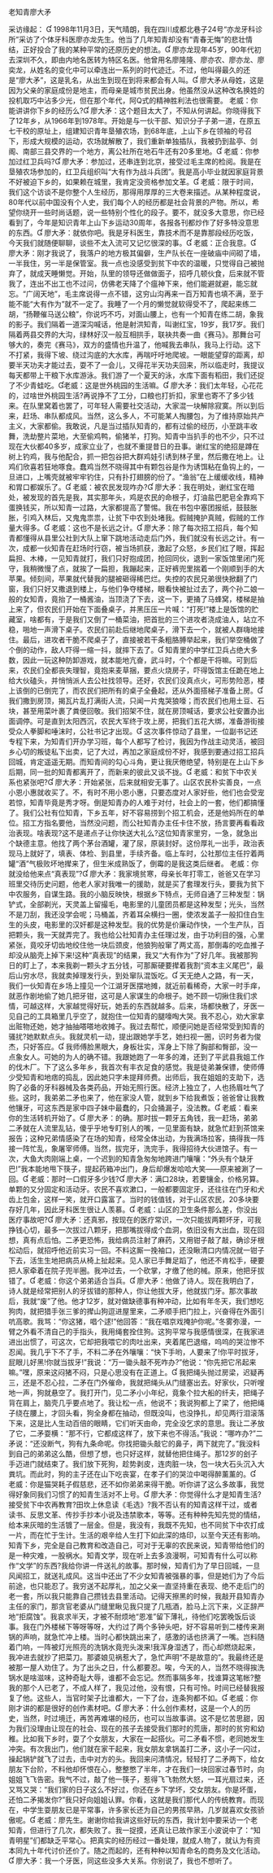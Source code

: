 ﻿老知青廖大矛 

采访缘起：  
   1998年11月3日，天气晴朗，我在四川成都北巷子24号“亦龙牙科诊所”采访了个体牙科医廖亦龙先生。他当了几年知青却没有“青春无悔”的悲壮情结，正好投合了我的某种平常的还原历史的想法。 
   廖亦龙现年45岁，90年代初去深圳不久，即由内地名医转为特区名医。他曾用名廖隆隆、廖亦农、廖亦龙、廖奕龙，从姓名的变化中可以牵连出一系列的时代迹迁。不过，他叫得最久的还是“廖大矛”，这是乳名，从出生到现在到将来都会有人叫。 
   廖大矛从母姓，这是因为父亲的家庭成份是地主，而母亲是城市贫民出身。他虽然没从这种改名换姓的投机取巧中沾多少光，但在那个年代，阿Q式的精神胜利法也很需要。 
   老威：你能讲讲你下乡的经历么? 廖大矛：这个题目太大了，不知从何讲起。你晓得我下了12年乡，从1966年到1978年。开始是与一伙干部、知识分子子弟一道，在原五七干校的原址上，组建知识青年垦殖农场，到68年底，上山下乡在领袖的号召下，形成大规模的运动，农场就解散了，我们重新单独插队，我被扔到盐亭、剑阁、南部三县交界的一个地方，离公社所在地石牛还有20多里地。 
   老威：你参加过红卫兵吗? 
   廖大矛：参加过，还串连到北京，接受过毛主席的检阅。我是在垦殖农场参加的，红卫兵组织叫“大有作为战斗兵团”。我是高小毕业就因家庭背景不好被迫下乡的，如果赖在城里，我肯定没资格参加文革。 
   老威：限于时间，我们这个访谈不是你整个人生经历，那得用厚厚的三大卷来描述。从某种程度说，80年代以前中国没有个人史，我们每个人的经历都是社会背景的产物。所以，希望你绕开一些时尚话题，说一些特别个性化的段子。要不，就没多大意思，你已经看到了，今年是知识青年上山下乡运动30周年，各报各刊都炒作了好多特没意思的东西。 
   廖大矛：就依你吧。我是牙科医生，靠技术而不是靠那段经历吃饭，今天我们就随便聊聊，谈些不太入流可又记忆很深的事。 
   老威：正合我意。 
   廖大矛：刚才我说了，我落户的地方极其偏僻，生产队长在一座破庙中间砌了墙，一半我住，另一半是保管室。我一点也没感受到贫下中农的温暖，只觉得自己被抛弃了，就成天睡懒觉。开始，队里的领导还做做面子，招呼几顿伙食，后来就不管我了，连出不出工也不过问，仿佛老天降了个瘟神下来，他们能避就避，能忘就忘。“广阔天地”，毛主席说得一点不错，这穷山沟再来一百万知青也填不满，至于能不能“大有作为”就不一定了。我睡了一个月的懒觉就软得受不了，爬起来练二胡，“扬鞭催马送公粮”，你说巧不巧，对面山腰上，也有一个知青在练二胡，象我的影子。我们隔着一道深沟喊话，他是射洪知青，叫谢红宝，19岁，我17岁。我们隔着两县交界的大沟，绿林好汉一般互相拱手，联袂共奏一曲《赛马》。那舞台可够大的，奏完《赛马》，双方的盛情也升温了，他喊我去串队，我马上行动。这下不打紧，我得下坡、绕过沟底的大水库，再喘吁吁地爬坡。一眼能望穿的距离，却要半天功夫才能过去，耍不了一会儿，又得花半天功夫回来，所以临走时，我提议每天都带上干粮下水库游泳。我们游了一个夏天的泳，水库下面有稻田，我们还捉了不少青蛙吃。老威：这是世外桃园的生活嘛。 
   廖大矛：我们太年轻，心花花的，过啥世外桃园生活?再说挣不了工分，口粮也打折扣，家里也寄不了多少钱来。在队里窝着也罢了，可年轻人需要社交活动，大家混一块解除寂寞。所以到后来，赶场、串队都成风。当然，这么多人，不可能某人掏腰包，为了维持原始共产主义，大家都偷。我敢说，凡是当过插队知青的，都有过偷的经历，小至跳丰收舞，洗劫整片菜地，大至偷鸡鸭，偷猪羊，打狗。知青中当扒手的也不少，只不过现在大伙都40多岁，成家立业了，也就不重提昔日的丑事。谢红宝的绝招是蹲在树上钓鸡，我与他配合，抓一把包谷把大群鸡娃引诱到林子里，然后撒在地上。让鸡们欣喜若狂地啄食。蠢鸡当然不晓得其中有颗包谷是作为诱饵粘在鱼钩上的，一旦进口，上嘴壳就被牢牢钓住，只有扑打翅膀的份了。“渔翁”在上缓缓收线，精神和胃口都娱乐了。 
   老威：被农民发现咋办? 
   廖大矛：我在明处，谢红宝在暗处，被发现的首先是我，其实那年头，鸡是农民的命根子，灯油盐巴肥皂全靠鸡下蛋换钱买，所以知青一过路，大家都提高了警惕。我在书包中塞团报纸，鼓鼓胀胀，引鸡入林后，又鬼鬼祟祟，让贫下中农到处堵我。假贼掩护真贼，假贼的工作量大得多。 
   老威：这也不是长远之计。 
   廖大矛：除了每次招工招兵，每个知青都懂得从县里公社到大队上窜下跳地活动走后门外，我们就没有长远之计。有一次，成都一伙知青在赶场时行窃，被当场抓获，激起了众怒，乡民们红了眼，挥起扁担、木棒，一见知青就打，我们只好抱成团，抢回同伙，退到一家饭馆里闭门死守，我稍微慢了点，就挨了一扁担，我蹦起来，正好裤兜里揣着一个刚顺到手的大苹果。倾刻间，苹果就代替我的腿被砸得稀巴烂。失控的农民兄弟很快掀翻了门窗，我们只好又撒退到楼上，与他们争夺楼梯，眼看快被扯过去了，两个孙二娘一般的女知青，竟抬了一桶酱油，当顶浇了下去，这一下，更捅了马蜂窝，楼梯是抽上来了，但农民们开始在下面叠桌子，并黑压压一片喊：“打死!”楼上是饭馆的贮藏室，啥都有，于是我们又倒了一桶菜油，把首批的三个进攻者浇成油人，站立不稳，啪地一声滑下桌子。农民们前赴后继地爬桌子，滑下去一个，就被人群嗨地接住。最后，进攻者干脆不爬桌子了，直接被若干条粗胳膊举起来，我们举空桶做了个倒的动作，敌人吓得一缩一抖，就摔下去了。 
   知青里的中学红卫兵占绝大多数，因此一玩这种防卸游戏，就本能地亢奋，武斗时，个个都是干将嘛。可到后来，农民们全都丧失理智，竟抱来麦草捆，要点火烧房子，吓得饭馆主任跪在地上给大伙磕头，并悄悄派人去公社找领导。还好，农民们没真点火，可形势险恶，楼上该倒的已倒完了，而农民们把所有的桌子全叠起，还从外面搭梯子准备上房。 
   我们撒到房顶，揭瓦片乱打满街人流，只闻一片鬼哭狼嚎；而农民们也用土豆、石块，甚至用菜叶裹了粪便回敬。我们招架不住，就在房顶喊话，要求公社安置办出面调停。可是直到太阳西沉，农民大军终于攻上房，把我们五花大绑，准备游街接受众人拳脚和唾沫时，公社书记才出现。 
   这次事件惊动了县里，一位副书记还专程下来，为知青们开办学习班，每个人都写了检讨，我因为作战主动灵活，被回乡心切的叛徒私下出卖，记了大过，再加之家庭成份不好，我感到要通过招工招兵回城，肯定遥遥无期。而知青间的勾心斗角，更让我厌倦绝望，特别是在上山下乡后期，同一批的知青都离开了，而新来的彼此又谈不拢。 
   老威：和贫下中农关系也紧张吧? 
   廖大矛：开始紧张，后来就相安无事了。山区农民朴实善良，一点小恩小惠就收买了。不，有时不用小恩小惠，只要态度对人家好些，他们也会受宠若惊，知青毕竟是秀才呀。倒是知青办的人难于对付，社会上的一套，他们都搞懂了。我们公社有位知青，下乡五年，好不容易捞到个招工机会，还是他妈所在的单位。招工方指名要他，当然没问题，而公社知青办主任卡住不放，扬言要再看看政治表现。啥表现?这不是递点子让你快送大礼么?这位知青家里穷，一急，就急出个缺德主意。他找了两个茅台酒罐，灌了尿，原装封好。这份厚礼一出手，政治表现马上就好了，填表、体检、到县里，手续齐备。临上车时，公社那位主任拧着两罐“酒”气极败坏地撵来了，但生米成熟饭了，倒霉的是我这类后继者。 
   老威：你就没给他来点“真表现”? 
   廖大矛：我家境贫寒，母亲长年打零工，爸爸又在学习班里交待历史问题，他老人家对我唯一的援助，就是买了套理发行头，要我为贫下中农服务，自谋生路。我的小脑反映快，根据乡下特点，无师自通了三种发型：锅铲式，全部剃光，天灵盖上留撮毛，电影里的儿童团员都是这种发型；光头，当然不是刀刮，我还没学会呢；马桶盖，齐着耳朵横扫一圈，使浓发盖子一般扣住白生生的头皮，电影里的汉奸都是这种发型。我的优势是价廉动作快，一个生产队，百把颗头，我一天就弄完了。我也给公社知青办主任理过发，由于功利目的强，心里紧张，竟咬牙切齿地绞住他一块后颈皮，他狼狗般窜了两丈高，那倒毒的吃血推子却没从脑壳上掉下来!这种“真表现”的结果，我又“大有作为”了好几年。我被那狗日的盯上了，本来我剃一颗头才五分钱，可那厮硬要撵着我割“资本主义尾巴”，最后山穷水尽，我就卖掉理发行头，到处窜队混饭吃。 
   天无绝人之路，有一天，我们一伙知青在乡场上撞见一个江湖牙医摆地摊，就近前看稀奇，大家一时手痒，就恶作剧地偷了她几把牙钳，这可是人家谋生的命根子。她不顾一切揪住我们求情，可越这样，大家越觉得好玩，她丢的东西就越多。后来，场都快散了，牙医一见自己的工具箱里几乎空了，就抱住一位知青的腿嚎啕大哭。我不忍心，劝大家拿出赃物还她，她才抽抽嗒嗒地收摊子。我过去帮忙，顺便问她是否经常受到知青的骚扰?她默默点头。我就灵机一动，提出跟她学手艺，她扫视一圈，识时务者为俊杰，只好答应。 
   我师傅脸黑眼大，身板壮实，浑身上下除了胸部和臀部，没一点象女人。可她的为人的确不错。我跟她跑了一年多的滩，还到了平武县我姐工作的伐木厂。下了这么多年乡，我首次有丰衣足食的感觉。我是徒弟兼保镖，使师傅少受知青和地痞的捣乱，因此她只字未提拜师费。出师后，我在姐姐的支助下，选购了必备的牙科器械及各类药品，开始无照行医。经济上独立了，人也扬眉吐气了些。这时，我弟弟二矛也来了，他在家没人管，就到乡下给我煮饭；爸爸曾让我教他镶牙，可这东西是家中四子妹中最蠢的，只会捅漏子，没法教。 老威：看来你的生活转机开始了。 
   廖大矛：的确。那时拔一颗牙五角钱，我一赶场，弟弟二矛就在人流里乱钻，傻乎乎地专盯别人的嘴，一见里面有缺，就急忙赶到茶馆来报告；这种兄弟情感染了在场的知青，经常全体出动，为我满场拉客，搞得我一阵接一阵忙乱，象屠宰师傅。当然，拔完牙，洗完手，我得招待大伙进馆子。有一次，大鱼大肉刚端上桌，一个迟到的知青急匆匆地跨进门嚷嚷：“外头有个缺牙巴!”我本能地甩下筷子，提起药箱冲出门，身后却爆发哈哈大笑——原来被涮了一回。 
   老威：那时一口假牙多少钱? 
   廖大矛：满口28块，若要镶金，价格另算。单颗的又分固定和活动牙。农民不喜欢漱口，一般都要固定牙，还往往在门牙和犬齿上包金，这样一笑，就开口露富了。当时的钱值钱，对于山区农民，20多块要存好几年，因此牙科医生很让人羡慕。 
   老威：山区的卫生条件那么差，你没出医疗事故吧? 
   廖大矛：还真邪，按现在的医疗常识，一次只能拔两颗坏牙，可我挣钱心切，最多一次拔过八颗牙，把那嘴拔得成个血洞，依旧没有大出血，现在回想，真有点后怕。二矛更恐怖，我给病员注射了麻药，又用钳子敲了敲，确诊牙根松动后，就招呼他近前实习一回。不料这厮一挽袖口，还没瞅清口内情况就一钳子下去，活生生地把病员从椅上扯起来。见人家已手舞足蹈了，他还不肯松手，硬要把人家牵着在院子兜半圈。我冲过去，一个砍掌，才缴了他的械。原来，他把牙拔错了。 
   老威：你这个弟弟适合当兵。 
   廖大矛：他做了诗人。现在我明白了，诗人就是经常把别人的牙拔错的那种人，你让他拔大牙，他就拔门牙。那次事故后，我就“废”了他。他才12岁，就对做缺德事有种冲动，比如有年冬天，我们想吃狗肉，就把猎手张三爹的撵山狗逗进屋里来，二矛顺手把门拉上，兴奋得在外面引吭高歌。我骂：“你这猪，唱个逑!”他回答：“我在唱京戏掩护你呢。”冬雾弥漫，一臂之外看不清自己的手指头，我用绳套拴住狗。这狗平常与我感情很深，在我家进进出出惯了，可这次，它却把我喂它的肉吐出来，夹着尾巴退缩，呜呜的哭泣惨不忍闻。我几乎下不了手，不料二矛在外嚷嚷：“快下手哟，人要来了!你平时拔牙，屁眼儿好黑!你就当拔牙!”我说：“万一锄头敲不死咋办?”他说：“你先把它吊起来嘛。”嘿，原来这闷猪不闷，只是心思没有在正道上。 
   我把绳头抛过房梁，迟疑再三，还是不忍心拉，二矛在门外催命，我就把绳头从门缝塞出去。好家伙，只听嗖地一声，狗就悬空了。我打开门，见二矛小小年纪，竟象个拉大船的纤夫，把绳子背在肩上，脑壳几乎要点地了。我让松一点，他说不；我说狗都上了梁了，他把绳子绕在腰上，才回头看，狗全身都在抽动，但既没叫，也没挣扎，却见两行泪滚落下来，这是比人生动百倍的眼睛，它们听天由命，完全没乞求的意思。我让二矛放了它，二矛耍横：“那不行，它都成这样了，放下来也不得活。”我说：“哪咋办?”二矛说：“还没断气，狗有九条命呢。你找把锄头敲它的鼻子，两下就完了。”我没料到自己的弟弟这么酷，但想了想，也只好这样，就替他把住绳子。那12岁的刽子手迈进门就结束了。我们放下死狗，趁势剥皮，连肉脏一块，包一块大石头沉入大粪坑。而此时，狗的主子还在山下吃丧宴，在孝子们的哭泣中喝得醉薰薰的。 
   老威：你是猫哭耗子假慈悲，还不如你弟弟来得干脆。听你讲了这么多故事，我觉得好象同我们习惯了的知青生活对不上号。 
   廖大矛：你觉得什么才是知青生活?接受贫下中农再教育?田坎上休息读《毛选》?我不否认有的知青这样干过，或者读书、反思文革、传抄手抄本小说及违禁歌本，等等。还有种种先知先觉的情结，给本来灰暗的生活镀了一层金。但是，我没有，我既不先知，也不同贫下中农打成一片，而在忙于生计。生活的艰辛给人生打下如此深的烙印，以至今天还有影响。知青下乡，完全是自己教育和改造自己，可对于无辜的农民来说，知青带给他们的是一种灾难，一股祸水。知青文学，现在听上去多浪漫啊，可知青有什么可以称作“文学”的东西?我给你讲一件送礼的故事。那时候，知青们为了早日回城，一旦风闻招工，就送礼成风。这当中还出了不少女知青被强暴的事，但是她们为了今后前途，也只能忍了。我穷送不起厚礼，加之父亲一直坚持重在表现、绝不走后门的老一套，所以我只能靠自己攒钱去县里活动。记得天擦黑的时候，我敲开县知青办主任的家门，那贪官老婆从门缝里瞅见我只提了几瓶酒，脸马上沉下来，义正辞严地“拒腐蚀”。我哀求半天，才被不耐烦地“恩准”留下薄礼，待他们吃罢晚饭后谈事。我在门外楼梯下等呀等呀，大约过了两个多钟头吧，好不容易听到二楼传来涮锅的声响，就急忙冲上楼。当时心都快跳出来了，感激的话也挤满了一嘴。岂料随着门响，一阵被灯光照亮的洗锅水竟兜头泼来!我浑身湿透了，而心却燃烧起来，我冲进去就抄了把菜刀。那婆娘见祸惹大了，急忙声明“不是故意的”。我最终还是被那一屋人劝住了。为了出头之日，什么都要忍。唉，今天的人，当然不晓得挨洗锅水是啥滋味，这种奇耻大辱，谁都不会忘记。然而事隔多年，找谁算这笔帐?整我的那个人已老了，不成人样了，我见过他，没有恨，只有可怜。时间已经替我报复了他。这些人，当官时架子比谁都大，一下了台，连条狗都不如。 
   老威：你刚才讲的都是很好的创作素材吧。 
   廖大矛：什么创作素材，这是一个人的历史，当然，时过境迁，再苦再难堪的经历，也可以当故事讲。这不是忆苦思甜，因为我们没理由让现在的社会、现在的孩子去接受我们那时的荒唐，那时的贫穷和幼稚。比如我下乡时，耍了个女朋友，大家在一起搭伙。可二矛看不惯，老同她发生冲突。有次我出门，他们就在家干起来，我女朋友拿锅盖打二矛，这小子一闪过，操起锅铲就飞了过去，击中对方的头。我回来问清情况，轻轻打了二矛两下，给女朋友下台阶，不料他却怀恨在心，整整憋了半年，才在我们一块回家过春节时，向姐姐飞飞告密。我气不过，敲了他一筷子，惹得飞飞勃然大怒，一耳光扇过来，还又骂又哭：“我们家的日子这么不好过，你还在乡下学坏，交女朋友。你是坏蛋，还怕二矛揭发你?”我只好向姐姐认罪。你看，这就是我们那代人的传统教育。而现在，中学生耍朋友已是平常事，许多家长还为自己的男孩早熟，几岁就喜欢女孩骄傲呢。 
   老威：廖先生。谢谢你给我讲这些好玩的东西，我计划中要采访一个老知青，但进行了几次，都失败了。我一捉摸，还真让已故作家王小波说中了：“知青明星”们都缺乏平常心。把真实的经历经过一番处理，就成人物了，就认为有资本同九十年代讨价还价了。随之而起的，还有种种以知青命名的商务及文化活动。 
   廖大矛：我一个牙医，同这些没多大关系。你别说了，我也不想听了。 